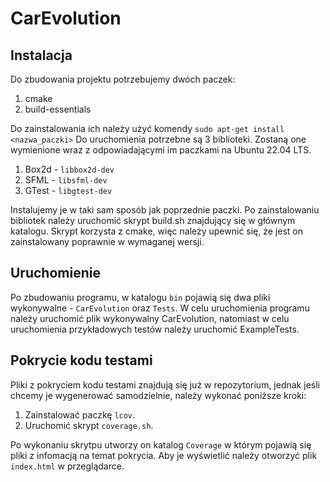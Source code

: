 # CarEvolution

## Instalacja

Do zbudowania projektu potrzebujemy dwóch paczek:

1. cmake
2. build-essentials

Do zainstalowania ich należy użyć komendy ```sudo apt-get install <nazwa_paczki>```
Do uruchomienia potrzebne są 3 biblioteki. Zostaną one wymienione wraz z odpowiadającymi im paczkami na Ubuntu 22.04
LTS.

1. Box2d - ```libbox2d-dev```
2. SFML - ```libsfml-dev```
3. GTest - ```libgtest-dev```

Instalujemy je w taki sam sposób jak poprzednie paczki.
Po zainstalowaniu bibliotek należy uruchomić skrypt build.sh znajdujący się w głównym katalogu. Skrypt korzysta z cmake,
więc należy
upewnić się, że jest on zainstalowany poprawnie w wymaganej wersji.

## Uruchomienie

Po zbudowaniu programu, w katalogu ```bin``` pojawią się dwa pliki wykonywalne - ```CarEvolution```
oraz ```Tests```.
W celu uruchomienia programu należy uruchomić plik wykonywalny CarEvolution, natomiast w celu uruchomienia przykładowych
testów należy uruchomić
ExampleTests.

## Pokrycie kodu testami

Pliki z pokryciem kodu testami znajdują się już w repozytorium,
jednak jeśli chcemy je wygenerować samodzielnie, należy wykonać poniższe kroki:

1. Zainstalować paczkę ```lcov```.
2. Uruchomić skrypt ```coverage.sh```.

Po wykonaniu skrytpu utworzy on katalog ```Coverage``` w którym pojawią się pliki z infomacją na temat pokrycia.
Aby je wyświetlić należy otworzyć plik ```index.html``` w przeglądarce.
